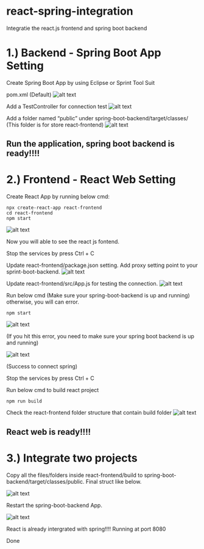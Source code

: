 # react-spring-integration
Integratie the react.js frontend and spring boot backend

# 1.) Backend - Spring Boot App Setting 

Create Spring Boot App by using Eclipse or Sprint Tool Suit

pom.xml (Default)
![alt text](https://user-images.githubusercontent.com/9346306/54796240-60846d00-4c8a-11e9-82bb-4806cd7dcf24.jpeg)

Add a TestController for connection test
![alt text](https://user-images.githubusercontent.com/9346306/54796245-61b59a00-4c8a-11e9-9b4e-6da3c047b092.jpeg)


Add a folder named “public” under spring-boot-backend/target/classes/
(This folder is for store react-frontend)
![alt text](https://user-images.githubusercontent.com/9346306/54796231-5ebaa980-4c8a-11e9-97dd-413049ca1ea0.jpeg)


## Run the application, spring boot backend is ready!!!!


# 2.) Frontend - React Web Setting

Create React App by running below cmd:
```
npx create-react-app react-frontend
cd react-frontend
npm start
```
![alt text](https://user-images.githubusercontent.com/9346306/54796237-60846d00-4c8a-11e9-991f-00e26e5d03a5.jpeg)

Now you will able to see the react js fontend.

Stop the services by press Ctrl + C

Update react-frontend/package.json setting. Add proxy setting point to your sprint-boot-backend.
![alt text](https://user-images.githubusercontent.com/9346306/54796239-60846d00-4c8a-11e9-8434-772b03a5f0c5.jpeg)

Update react-frontend/src/App.js for testing the connection.
![alt text](https://user-images.githubusercontent.com/9346306/54796232-5f534000-4c8a-11e9-940e-8b11723e2f9c.jpeg)

Run below cmd (Make sure your spring-boot-backend is up and running) otherwise, you will can error.

```
npm start 
```


![alt text](https://user-images.githubusercontent.com/9346306/54796243-611d0380-4c8a-11e9-85f0-b7c6d7fc0070.jpeg)

(If you hit this error, you need to make sure your spring boot backend is up and running)

![alt text](https://user-images.githubusercontent.com/9346306/54796244-61b59a00-4c8a-11e9-80ff-30ea8ec8ff07.jpeg)

(Success to connect spring)

Stop the services by press Ctrl + C

Run below cmd to build react project 

```
npm run build
```

Check the react-frontend folder structure that contain build folder
![alt text](https://user-images.githubusercontent.com/9346306/54796241-611d0380-4c8a-11e9-989d-3fa36d372883.jpeg)

## React web is ready!!!!

# 3.) Integrate two projects

Copy all the files/folders inside react-frontend/build to spring-boot-backend/target/classes/public. Final struct like below.

![alt text](https://user-images.githubusercontent.com/9346306/54796234-5febd680-4c8a-11e9-91da-4065ac357f21.jpeg)

Restart the spring-boot-backend App. 

![alt text](https://user-images.githubusercontent.com/9346306/54796233-5f534000-4c8a-11e9-8b51-2ce7c9d9911f.jpeg)

React is already intergrated with spring!!!! Running at port 8080

Done

